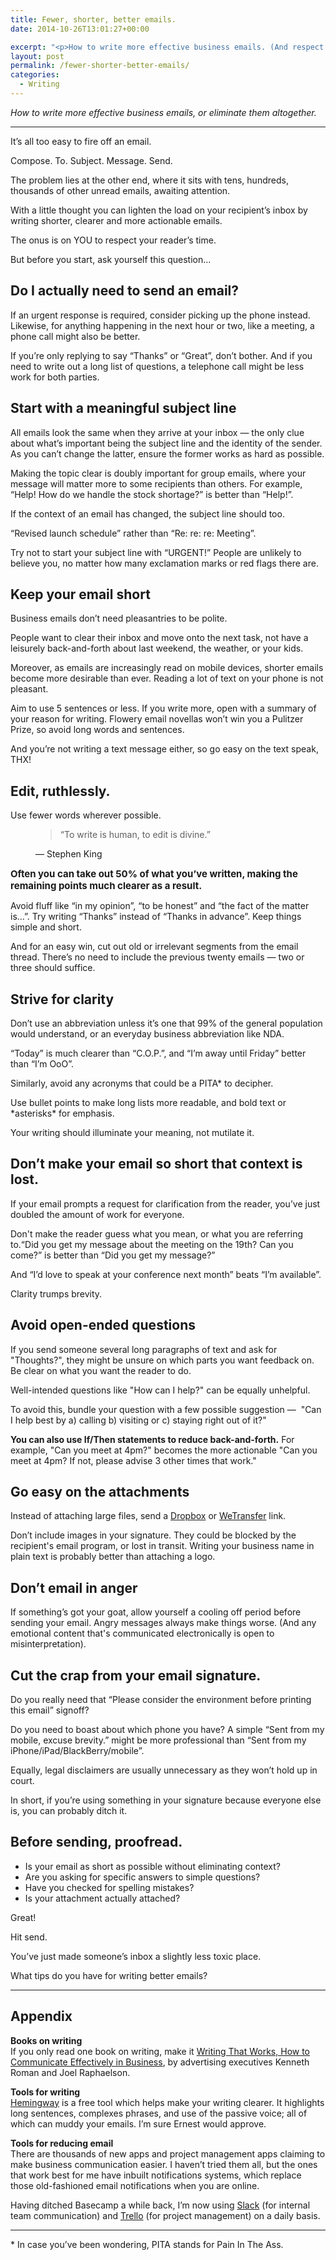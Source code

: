 ```yaml
---
title: Fewer, shorter, better emails.
date: 2014-10-26T13:01:27+00:00

excerpt: "<p>How to write more effective business emails. (And respect your reader's time).</p>"
layout: post
permalink: /fewer-shorter-better-emails/
categories:
  - Writing
---
```

<p><em>How to write more effective business emails, or eliminate them altogether.</em></p><hr /><p>It’s all too easy to fire off an email.</p><p><span>Compose. To. Subject. Message. Send.</span></p><p><span>The problem lies at the other end, where it sits with tens, hundreds, thousands of other unread emails, awaiting attention.</span></p><p>With a little thought you can lighten the load on your recipient’s inbox by writing shorter, clearer and more actionable emails.</p><p>The onus is on YOU to respect your reader’s time.</p><p><span>But before you start, ask yourself this question...</span></p><h2><span>Do I actually need to send an email?</span></h2><p><span>If an urgent response is required, consider picking up the phone instead. Likewise, for anything happening in the next hour or two, like a meeting, a phone call might also be better.</span></p><p><span>If you’re only replying to say “Thanks” or “Great”, don’t bother.&nbsp;</span>And if you need to write out a long list of questions, a telephone call might be less work for both parties.</p><h2><span>Start with a meaningful subject line</span></h2><p><span>All emails look the same when they arrive at your inbox — the only clue about what’s important being the subject line and the identity of the sender. As you can’t change the latter, ensure the former works as hard as possible.</span></p><p><span>Making the topic clear is doubly important for group emails, where your message will matter more to some recipients than others. For example, “Help! How do we handle the stock shortage?” is better than “Help!”.</span></p><p><span>If the context of an email has changed, the subject line should too.</span></p><p>“Revised launch schedule” rather than “Re: re: re: Meeting”.</p><p><span>Try not to start your subject line with “URGENT!”&nbsp;</span>People are unlikely to believe you, no matter how many exclamation marks or red flags there are.</p><h2><span>Keep your email short</span></h2><p><span>Business emails don’t need pleasantries to be polite.</span></p><p><span>People want to clear their inbox and move onto the next task, not have a leisurely back-and-forth about last weekend, the weather, or your kids.&nbsp;</span></p><p><span>Moreover, as emails are increasingly read on mobile devices, shorter emails become more desirable than ever. Reading a lot of text on your phone is not pleasant.</span></p><p><span>Aim to use 5 sentences or less. If you write more, open with a summary of your reason for writing.&nbsp;</span>Flowery email novellas won’t win you a Pulitzer Prize, so avoid long words and sentences.</p><p><span>And you’re not writing a text message either, so go easy on the text speak, THX!</span></p><h2>Edit, ruthlessly.</h2><p>Use fewer words wherever possible.</p><figure>
  <blockquote>
    <span>&#8220;</span>To write is human, to edit is divine.<span>&#8221;</span>
  </blockquote>
  <figcaption class="source">&mdash; Stephen King</figcaption>
</figure><p><strong><span style="font-size:15px">Often you can take out 50% of what you’ve written, making the remaining points much clearer as a result.</span></strong></p><p><span>Avoid fluff like “in my opinion”, “to be honest” and “the fact of the matter is…”. T</span>ry writing “Thanks” instead of “Thanks in advance”.&nbsp;Keep things simple and short.</p><p>And for an easy win, cut out old or irrelevant segments from the email thread. There’s no need to include the previous twenty emails — two or three should suffice.</p><h2><span>Strive for clarity</span></h2><p><span>Don’t use an abbreviation unless it’s one that 99% of the general population would understand, or an everyday business abbreviation like NDA.</span></p><p><span>“Today” is much clearer than “C.O.P.”, and “I’m away until Friday” better than “I’m OoO”.</span></p><p><span>Similarly, avoid any acronyms that could be a PITA* to decipher.</span></p><p><span>Use bullet points to make long lists more readable, and bold text or *asterisks* for emphasis.</span></p><p><span>Your writing should illuminate your meaning, not mutilate it.</span></p><h2><span>Don’t make your email so short that context is lost.</span></h2><p>If your email prompts a request for clarification from the reader, you’ve just doubled the amount of work for everyone.</p><p>Don't make the reader guess what you mean, or what you are referring to.“Did you get my message about the meeting on the 19th? Can you come?” is better than “Did you get my message?”</p><p><span>And “I’d love to speak at your conference next month” beats “I’m available”.</span></p><p>Clarity trumps brevity.</p><h2><span>Avoid open-ended questions</span></h2><p><span>If you send someone several long paragraphs of text and ask for "Thoughts?", they might be unsure on which parts you want feedback on. Be clear on what you want the reader to do.</span></p><p><span>Well-intended questions like "How can I help?" can be equally unhelpful.</span></p><p><span>To avoid this, bundle your question with a few possible suggestion — &nbsp;"Can I help best by a) calling b) visiting or c) staying right out of it?"</span></p><p><span><strong>You can also use If/Then statements to reduce back-and-forth.</strong> F</span>or example, "Can you meet at 4pm?" becomes the more actionable "Can you meet at 4pm? If not, please advise 3 other times that work."</p><h2><span>Go easy on the attachments</span></h2><p><span>Instead of attaching large files, send a <a href="https://db.tt/Yv79Abf">Dropbox</a> or <a href="https://www.wetransfer.com/">WeTransfer</a> link.</span></p><p><span>Don’t include images in your signature. They could be blocked by the recipient's email program, or lost in transit. Writing your business name in plain text is probably better than attaching a logo.</span></p><h2><span>Don’t email in anger</span></h2><p><span>If something’s got your goat, allow yourself a cooling off period before sending your email. Angry messages always make things worse. (And any emotional content that's communicated electronically is open to misinterpretation).&nbsp;</span></p><h2><span>Cut the crap from your email signature.</span></h2><p><span>Do you really need that “Please consider the environment before printing this email” signoff?</span></p><p>Do you need to boast about which phone you have? A simple “Sent from my mobile, excuse brevity.” might be more professional than “Sent from my iPhone/iPad/BlackBerry/mobile”.</p><p><span>Equally, legal disclaimers are usually unnecessary as they won’t hold up in court.</span></p><p>In short, if you’re using something in your signature because everyone else is, you can probably ditch it.</p><h2><span>Before sending, proofread.</span></h2><ul><li><span>Is your email as short as possible without eliminating context?</span></li><li><span>Are you asking for specific answers to simple questions?</span></li><li><span>Have you checked for spelling mistakes?</span></li><li><span>Is your attachment actually attached?</span></li></ul><p><span>Great!</span></p><p><span>Hit send.</span></p><p><span>You’ve just made someone’s inbox a slightly less toxic place.</span></p><p><span>What tips do you have for writing better emails?</span></p><hr /><h2>Appendix</h2><p><span><strong>Books on writing</strong></span><br />If you only read one book on writing, make it <a href="http://www.amazon.co.uk/gp/product/0060956437/ref=as_li_ss_tl?ie=UTF8&amp;tag=cyclelove-21&amp;linkCode=as2&amp;camp=1634&amp;creative=19450&amp;creativeASIN=0060956437">Writing That </a><a href="http://www.amazon.co.uk/gp/product/0060956437/ref=as_li_ss_tl?ie=UTF8&amp;tag=cyclelove-21&amp;linkCode=as2&amp;camp=1634&amp;creative=19450&amp;creativeASIN=0060956437">Works, How to Communicate Effectively in Business</a>, by advertising executives Kenneth Roman and Joel Raphaelson.</p><p><strong>Tools for wri</strong><span><strong>ting</strong></span><br /><a href="http://www.hemingwayapp.com/">Hemingway</a> is a free tool which helps make your writing clearer. It highlights long sentences, complexes phrases, and use of the passive voice; all of which can muddy your emails. I’m sure Ernest would approve.</p><p><span><strong>Tools for reducing email</strong></span><br />There are thousands of new apps and project management apps claiming to make business communication easier. I haven’t tried them all, but the ones that work best for me have inbuilt notifications systems, which replace those old-fashioned email notifications when you are online.</p><p>Having ditched Basecamp a while back, I’m now using <a href="https://slack.com/">Slack</a> (for internal team communication) and <a href="https://trello.com/james_greig/recommend">Trello</a> (for project management) on a daily basis.</p><hr /><p>* In case you’ve been wondering, PITA stands for Pain In The Ass.</p>